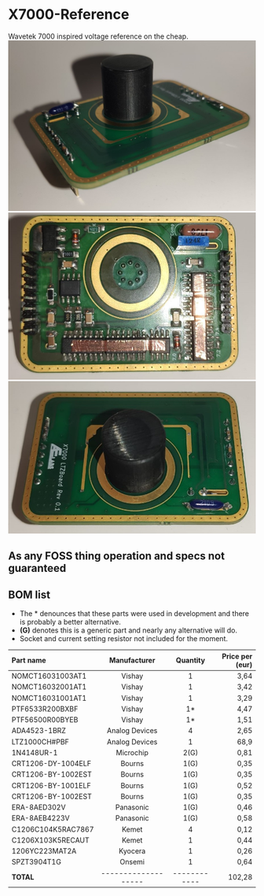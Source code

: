 # X7000-Reference
Wavetek 7000 inspired voltage reference on the cheap.
![Refpic1](/img/a.jpg) ![Refpicé](/img/b.jpg) ![Refpic3](/img/c.jpg)

## As any FOSS thing operation and specs not guaranteed
## BOM list
-  The * denounces that these parts were used in development and there is probably a better alternative.
-  **(G)** denotes this is a generic part and nearly any alternative will do.
-  Socket and current setting resistor not included for the moment.

| Part name          | Manufacturer      | Quantity   | Price per (eur) |
|:-------------------|:-----------------:|:----------:|----------------:|
| NOMCT16031003AT1   | Vishay            |     1      |      3,64       |
| NOMCT16032001AT1   | Vishay            |     1      |      3,42       |
| NOMCT16031001AT1   | Vishay            |     1      |      3,29       |
| PTF6533R200BXBF    | Vishay            |     1*     |      4,47       |
| PTF56500R00BYEB    | Vishay            |     1*     |      1,51       |
| ADA4523-1BRZ       | Analog Devices    |     4      |      2,65       |
| LTZ1000CH#PBF      | Analog Devices    |     1      |      68,9       |
| 1N4148UR-1         | Microchip         |     2(G)   |      0,81       |
| CRT1206-DY-1004ELF | Bourns            |     1(G)   |      0,35       |
| CRT1206-BY-1002EST | Bourns            |     1(G)   |      0,35       |
| CRT1206-BY-1001ELF | Bourns            |     1(G)   |      0,52       |
| CRT1206-BY-1002EST | Bourns            |     1(G)   |      0,35       |
| ERA-8AED302V       | Panasonic         |     1(G)   |      0,46       |
| ERA-8AEB4223V      | Panasonic         |     1(G)   |      0,58       |
| C1206C104K5RAC7867 | Kemet             |      4     |      0,12       |
| C1206X103K5RECAUT  | Kemet             |      1     |      0,44       |
| 1206YC223MAT2A     | Kyocera           |      1     |      0,26       |
| SPZT3904T1G        | Onsemi            |      1     |      0,64       |
| **TOTAL**          |-------------------|------------|      102,28     |

